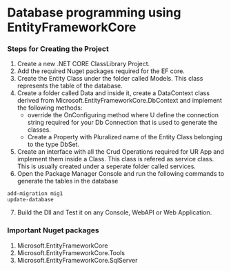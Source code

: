 # Database programming using EntityFrameworkCore
### Steps for Creating the Project
1. Create a new .NET CORE ClassLibrary Project.
2. Add the required Nuget packages required for the EF core. 
3. Create the Entity Class under the folder called Models. This class represents the table of the database.  
4. Create a folder called Data and inside it, create a DataContext class derived from Microsoft.EntityFrameworkCore.DbContext and implement the following methods:
	- override the OnConfiguring method where U define the connection string required for your Db Connection that is used to generate the classes.
	- Create a Property with Pluralized name of the Entity Class belonging to the type DbSet<T>.
5. Create an interface with all the Crud Operations required for UR App and implement them inside a Class. This class is refered as service class. This is usually created under a seperate folder called services.
6. Open the Package Manager Console and run the following commands to generate the tables in the database
```
add-migration mig1
update-database
```
7. Build the Dll and Test it on any Console, WebAPI or Web Application. 
### Important Nuget packages
1. Microsoft.EntityFrameworkCore
2. Microsoft.EntityFrameworkCore.Tools
3. Microsoft.EntityFrameworkCore.SqlServer 